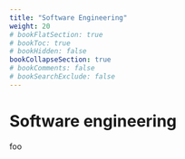 ```yaml
---
title: "Software Engineering"
weight: 20
# bookFlatSection: true
# bookToc: true
# bookHidden: false
bookCollapseSection: true
# bookComments: false
# bookSearchExclude: false
---
```


# Software engineering

foo
